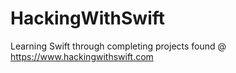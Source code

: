 # HackingWithSwift

Learning Swift through completing projects found @ https://www.hackingwithswift.com
